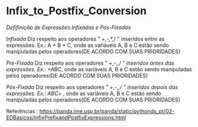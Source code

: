 # Infix_to_Postfix_Conversion

*Defifinição de Expressões Infixadas e Pós-Fixadas*

*Infixada*
    Diz respeito aos operadores " +,-,*,/ " inseridos entre as expressões.
    Ex.: A + B * C, onde as variáveis A, B e C estão sendo manipuladas pelos operadores(DE ACORDO COM SUAS PRIORIDADES)

*Pre-Fixada*
    Diz respeito aos operadores " +,-,*,/ " inseridos antes das expressões.
    Ex.: +A*BC, onde as variáveis A, B e C estão sendo manipuladas pelos operadores(DE ACORDO COM SUAS PRIORIDADES)

*Pós-Fixada*
    Diz respeito aos operadores " +,-,*,/ " inseridos depois das expressões.
    Ex.: ABC*+ , onde as variáveis A, B e C estão sendo manipuladas pelos operadores(DE ACORDO COM SUAS PRIORIDADES)


Referências : https://panda.ime.usp.br/panda/static/pythonds_pt/02-EDBasicos/InfixPrefixandPostfixExpressions.html